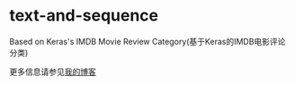# text-and-sequence
Based on Keras's IMDB Movie Review Category(基于Keras的IMDB电影评论分类)

更多信息请参见[我的博客](https://blog.csdn.net/apengpengpeng/article/details/80866034)
